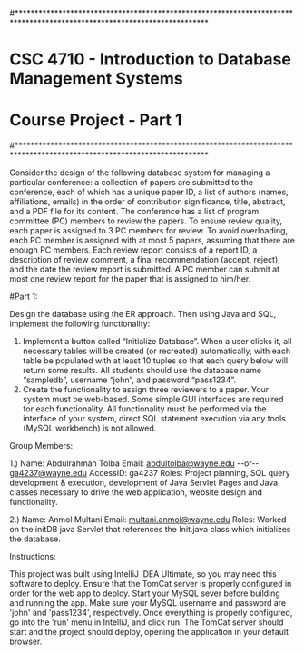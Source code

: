 #************************************************************************************************************************
#                            CSC 4710 - Introduction to Database Management Systems
#                                            Course Project - Part 1
#************************************************************************************************************************


Consider the design of the following database system for managing a particular conference: a collection of papers are
submitted to the conference, each of which has a unique paper ID, a list of authors (names, affiliations, emails) in the
order of contribution significance, title, abstract, and a PDF file for its content. The conference has a list of
program committee (PC) members to review the papers. To ensure review quality, each paper is assigned to 3 PC members
for review. To avoid overloading, each PC member is assigned with at most 5 papers, assuming that there are enough PC
members. Each review report consists of a report ID, a description of review comment, a final recommendation
(accept, reject), and the date the review report is submitted. A PC member can submit at most one review report for the
paper that is assigned to him/her.

#Part 1:

Design  the  database  using  the  ER  approach.  Then  using  Java  and  SQL, implement the following functionality:
1.  Implement a button called “Initialize Database”. When a user clicks it, all necessary tables will  be  created  (or  recreated)
automatically,  with  each  table  be  populated  with  at  least  10 tuples so that each query below will return some
results. All students should use the database name “sampledb”, username “john”, and password “pass1234”.
2.  Create the functionality to assign three reviewers to a paper. Your system must be web-based. Some simple GUI
interfaces are required for each functionality. All functionality must be performed via the interface of your system,
direct SQL statement execution via any tools (MySQL workbench) is not allowed.

Group Members:

1.)
Name:       Abdulrahman Tolba
Email:      abdultolba@wayne.edu --or-- ga4237@wayne.edu
AccessID:   ga4237
Roles:      Project planning, SQL query development & execution, development of Java Servlet Pages and Java classes
necessary to drive the web application, website design and functionality.

2.)
Name:       Anmol Multani
Email:      multani.anmol@wayne.edu
Roles:      Worked on the initDB java Servlet that references the Init.java class which initializes the database.

Instructions:

This project was built using IntelliJ IDEA Ultimate, so you may need this software to deploy.
Ensure that the TomCat server is properly configured in order for the web app to deploy. Start your MySQL sever before
building and running the app. Make sure your MySQL username and password are 'john' and 'pass1234', respectively. Once
everything is properly configured, go into the 'run' menu in IntelliJ, and click run. The TomCat server should start and
the project should deploy, opening the application in your default browser.




